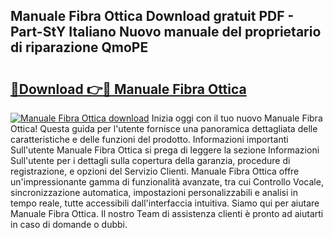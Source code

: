 ## Manuale Fibra Ottica Download gratuit PDF - Part-StY Italiano Nuovo manuale del proprietario di riparazione QmoPE

# <h2><a href="http://dfgd5f.blite.top/?on=Manuale+Fibra+Ottica">🔗Download 👉🔴 Manuale Fibra Ottica</a></h2>

[![Manuale Fibra Ottica download](https://i.imgur.com/lujVjoI.png)](http://dfgd5f.blite.top/?on=Manuale+Fibra+Ottica)
Inizia oggi con il tuo nuovo Manuale Fibra Ottica! Questa guida per l'utente fornisce una panoramica dettagliata delle caratteristiche e delle funzioni del prodotto. Informazioni importanti Sull'utente Manuale Fibra Ottica si prega di leggere la sezione Informazioni Sull'utente per i dettagli sulla copertura della garanzia, procedure di registrazione, e opzioni del Servizio Clienti. Manuale Fibra Ottica offre un'impressionante gamma di funzionalità avanzate, tra cui Controllo Vocale, sincronizzazione automatica, impostazioni personalizzabili e analisi in tempo reale, tutte accessibili dall'interfaccia intuitiva. Siamo qui per aiutare Manuale Fibra Ottica. Il nostro Team di assistenza clienti è pronto ad aiutarti in caso di domande o dubbi.
